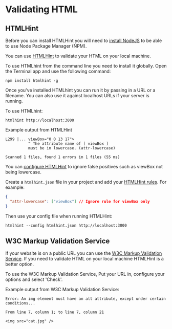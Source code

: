 # Validating HTML
## HTMLHint
Before you can install HTMLHint you will need to [install NodeJS](https://nodejs.org/en/) to be able to use Node Package Manager (NPM).

You can use [HTMLHint](https://htmlhint.com/docs/user-guide/getting-started) to validate your HTML on your local machine.

To use HTMLhint from the command line you need to install it globally. Open the Terminal app and use the following command:

```
npm install htmlhint -g
```

Once you've installed HTMLhint you can run it by passing in a URL or a filename. You can also use it against localhost URLs if your server is running.

To use HTMLhint:
```
htmlhint http://localhost:3000
```

Example output from HTMLHint
```
L299 |... viewBox="0 0 13 17">
          ^ The attribute name of [ viewBox ] 
          must be in lowercase. (attr-lowercase)

Scanned 1 files, found 1 errors in 1 files (55 ms)
```

You can [configure HTMLHint](https://htmlhint.com/docs/user-guide/configuration) to ignore false positives such as viewBox not being lowercase. 

Create a `htmlhint.json` file in your project and add your [HTMLHint rules](https://htmlhint.com/docs/user-guide/list-rules). For example:

```json
{
  "attr-lowercase": ["viewBox"] // Ignore rule for viewBox only
}
```

Then use your config file when running HTMLHint:
```
htmlhint --config htmlhint.json http://localhost:3000
```

## W3C Markup Validation Service
If your website is on a public URL you can use the [W3C Markup Validation Service](https://validator.w3.org/). If you need to validate HTML on your local machine HTMLHint is a better option.

To use the W3C Markup Validation Service, Put your URL in, configure your options and select 'Check'. 

Example output from W3C Markup Validation Service:
```
Error: An img element must have an alt attribute, except under certain conditions...

From line 7, column 1; to line 7, column 21

<img src="cat.jpg" />
```